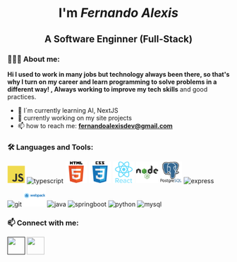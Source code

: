 <div align="center">
  
  # I'm _Fernando_ _Alexis_ 
  
</div>
<div align ="center">
  
## A Software Enginner (Full-Stack)

</div>

### 🙋🏻‍♂️ About me:

**Hi I used to work in many jobs but technology always been there, so that's why I turn on my career and learn programming to **solve problems in a different way!** , Always working to improve my tech skills** and good practices.

-  🌱 I´m currently learning AI, NextJS
-  🚀 currently working on my site projects
-  📫 how to reach me: **fernandoalexisdev@gmail.com**


### 🛠️ Languages and Tools:
<div>
<img src="https://raw.githubusercontent.com/devicons/devicon/master/icons/javascript/javascript-original.svg" alt="javascript" width="40" height="40"/>
<img src="https://upload.wikimedia.org/wikipedia/commons/thumb/4/4c/Typescript_logo_2020.svg/2048px-Typescript_logo_2020.svg.png" alt="typescript" width="40" height="40"/>
<img src="https://raw.githubusercontent.com/devicons/devicon/master/icons/html5/html5-original-wordmark.svg" alt="html5" width="50" height="50"/> 
<img src="https://raw.githubusercontent.com/devicons/devicon/master/icons/css3/css3-original-wordmark.svg" alt="css3" width="50" height="50"/>
<img src="https://raw.githubusercontent.com/devicons/devicon/master/icons/react/react-original-wordmark.svg" alt="react" width="50" height="50"/>
<img src="https://raw.githubusercontent.com/devicons/devicon/master/icons/nodejs/nodejs-original-wordmark.svg" alt="nodejs" width="50" height="50"/> 
<img src="https://raw.githubusercontent.com/devicons/devicon/master/icons/postgresql/postgresql-original-wordmark.svg" alt="postgresql" width="50" height="50"/> 
<img src="https://miro.medium.com/v2/resize:fit:365/1*Jr3NFSKTfQWRUyjblBSKeg.png" alt="express" width="50" height="50" /> 
<img src="https://www.vectorlogo.zone/logos/git-scm/git-scm-icon.svg" alt="git" width="50" height="50"/> 
<img src="https://raw.githubusercontent.com/devicons/devicon/d00d0969292a6569d45b06d3f350f463a0107b0d/icons/webpack/webpack-original-wordmark.svg" alt="webpack" width="50" height="50"/>
<img src="https://1000marcas.net/wp-content/uploads/2020/11/Java-logo.png" alt="java" width="50" height="50"/>
<img src="https://statics.cdn.200lab.io/2024/11/spring-boot-la-gi.png" alt="springboot" width="50" height="50"/>
<img src="https://upload.wikimedia.org/wikipedia/commons/thumb/c/c3/Python-logo-notext.svg/640px-Python-logo-notext.svg.png" alt="python" width="50" height="50"/>
<img src="https://phoenixweb.com.au/wp-content/uploads/2016/11/MySQL-logo.png.webp" alt="mysql" width="50" height="50"/>


  </div>

### 📫 Connect with me:
<a href= '' target=”_blank”/><img src="https://upload.wikimedia.org/wikipedia/commons/thumb/4/4e/Mail_%28iOS%29.svg/2048px-Mail_%28iOS%29.svg.png" width="40" height="40"></a>
<a href= 'https://www.linkedin.com/in/fernando-alexis-hernandez/' target=”_blank”/><img src="https://upload.wikimedia.org/wikipedia/commons/thumb/c/ca/LinkedIn_logo_initials.png/640px-LinkedIn_logo_initials.png" width="40" height="40"></a>


